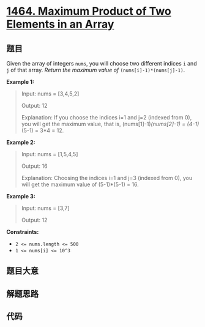 # [1464. Maximum Product of Two Elements in an Array](https://leetcode.com/problems/maximum-product-of-two-elements-in-an-array/)

## 题目

Given the array of integers `nums`, you will choose two different indices `i`
and `j` of that array. _Return the maximum value of_
`(nums[i]-1)*(nums[j]-1)`.



**Example 1:**

> Input: nums = [3,4,5,2]
> 
> Output: 12 
> 
> Explanation: If you choose the indices i=1 and j=2 (indexed from 0), you will get the maximum value, that is, (nums[1]-1)*(nums[2]-1) = (4-1)*(5-1) = 3*4 = 12. 

**Example 2:**

> Input: nums = [1,5,4,5]
> 
> Output: 16
> 
> Explanation: Choosing the indices i=1 and j=3 (indexed from 0), you will get the maximum value of (5-1)*(5-1) = 16.

**Example 3:**

> Input: nums = [3,7]
> 
> Output: 12

**Constraints:**

  * `2 <= nums.length <= 500`
  * `1 <= nums[i] <= 10^3`


## 题目大意

## 解题思路

## 代码

```javascript

```


